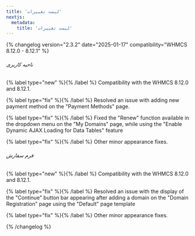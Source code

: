 ```yaml
---
title: 'لیست تغییرات'
nextjs:
  metadata:
    title: 'لیست تغییرات'
---
```


{% changelog version="2.3.2" date="2025-01-17" compatibility="WHMCS 8.12.0 - 8.12.1" %}

###### ناحیه کاربری

{% label type="new" %}{% /label %} Compatibility with the WHMCS 8.12.0 and 8.12.1.

{% label type="fix" %}{% /label %} Resolved an issue with adding new payment method on the "Payment Methods" page.

{% label type="fix" %}{% /label %} Fixed the "Renew" function available in the dropdown menu on the "My Domains" page, while using the "Enable Dynamic AJAX Loading for Data Tables" feature

{% label type="fix" %}{% /label %} Other minor appearance fixes.

###### فرم سفارش

{% label type="new" %}{% /label %} Compatibility with the WHMCS 8.12.0 and 8.12.1.

{% label type="fix" %}{% /label %} Resolved an issue with the display of the "Continue" button bar appearing after adding a domain on the "Domain Registration" page using the "Default" page template

{% label type="fix" %}{% /label %} Other minor appearance fixes.

{% /changelog %}
